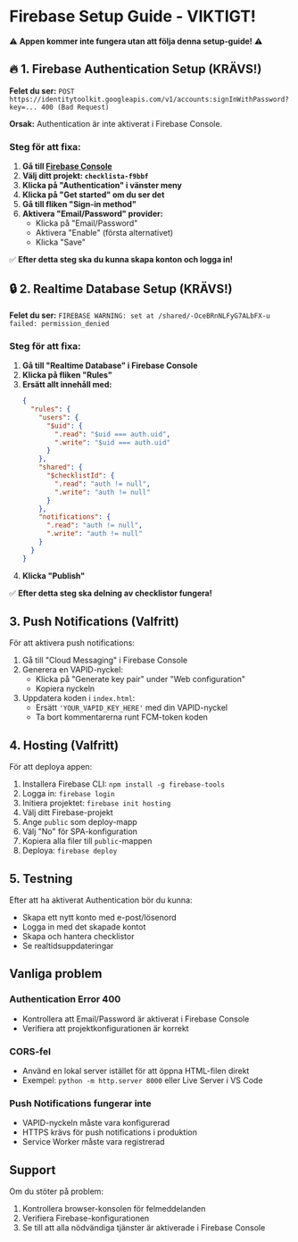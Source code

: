 # Firebase Setup Guide - VIKTIGT!

⚠️ **Appen kommer inte fungera utan att följa denna setup-guide!** ⚠️

## 🔥 1. Firebase Authentication Setup (KRÄVS!)

**Felet du ser:** `POST https://identitytoolkit.googleapis.com/v1/accounts:signInWithPassword?key=... 400 (Bad Request)`

**Orsak:** Authentication är inte aktiverat i Firebase Console.

### Steg för att fixa:
1. **Gå till [Firebase Console](https://console.firebase.google.com/)**
2. **Välj ditt projekt: `checklista-f9bbf`**
3. **Klicka på "Authentication" i vänster meny**
4. **Klicka på "Get started" om du ser det**
5. **Gå till fliken "Sign-in method"**
6. **Aktivera "Email/Password" provider:**
   - Klicka på "Email/Password"
   - Aktivera "Enable" (första alternativet)
   - Klicka "Save"

✅ **Efter detta steg ska du kunna skapa konton och logga in!**

## 🔒 2. Realtime Database Setup (KRÄVS!)

**Felet du ser:** `FIREBASE WARNING: set at /shared/-OceBRnNLFyG7ALbFX-u failed: permission_denied`

### Steg för att fixa:
1. **Gå till "Realtime Database" i Firebase Console**
2. **Klicka på fliken "Rules"**
3. **Ersätt allt innehåll med:**
   ```json
   {
     "rules": {
       "users": {
         "$uid": {
           ".read": "$uid === auth.uid",
           ".write": "$uid === auth.uid"
         }
       },
       "shared": {
         "$checklistId": {
           ".read": "auth != null",
           ".write": "auth != null"
         }
       },
       "notifications": {
         ".read": "auth != null",
         ".write": "auth != null"
       }
     }
   }
   ```
4. **Klicka "Publish"**

✅ **Efter detta steg ska delning av checklistor fungera!**

## 3. Push Notifications (Valfritt)

För att aktivera push notifications:

1. Gå till "Cloud Messaging" i Firebase Console
2. Generera en VAPID-nyckel:
   - Klicka på "Generate key pair" under "Web configuration"
   - Kopiera nyckeln
3. Uppdatera koden i `index.html`:
   - Ersätt `'YOUR_VAPID_KEY_HERE'` med din VAPID-nyckel
   - Ta bort kommentarerna runt FCM-token koden

## 4. Hosting (Valfritt)

För att deploya appen:

1. Installera Firebase CLI: `npm install -g firebase-tools`
2. Logga in: `firebase login`
3. Initiera projektet: `firebase init hosting`
4. Välj ditt Firebase-projekt
5. Ange `public` som deploy-mapp
6. Välj "No" för SPA-konfiguration
7. Kopiera alla filer till `public`-mappen
8. Deploya: `firebase deploy`

## 5. Testning

Efter att ha aktiverat Authentication bör du kunna:

- Skapa ett nytt konto med e-post/lösenord
- Logga in med det skapade kontot
- Skapa och hantera checklistor
- Se realtidsuppdateringar

## Vanliga problem

### Authentication Error 400
- Kontrollera att Email/Password är aktiverat i Firebase Console
- Verifiera att projektkonfigurationen är korrekt

### CORS-fel
- Använd en lokal server istället för att öppna HTML-filen direkt
- Exempel: `python -m http.server 8000` eller Live Server i VS Code

### Push Notifications fungerar inte
- VAPID-nyckeln måste vara konfigurerad
- HTTPS krävs för push notifications i produktion
- Service Worker måste vara registrerad

## Support

Om du stöter på problem:
1. Kontrollera browser-konsolen för felmeddelanden
2. Verifiera Firebase-konfigurationen
3. Se till att alla nödvändiga tjänster är aktiverade i Firebase Console